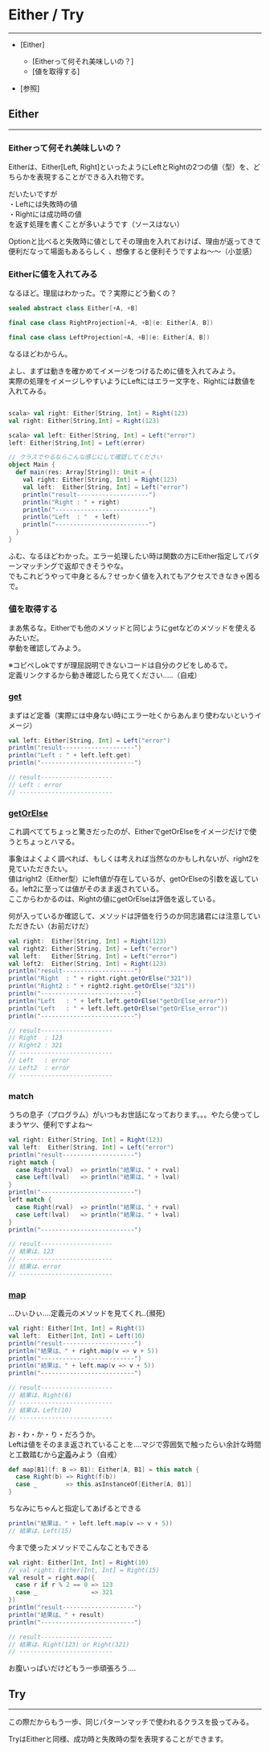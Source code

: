 # Either / Try 
---
- [Either]
  - [Eitherって何それ美味しいの？]
  - [値を取得する]

- [参照]

## Either
---
### Eitherって何それ美味しいの？
Eitherは、Either[Left, Right]といったようにLeftとRightの2つの値（型）を、どちらかを表現することができる入れ物です。

だいたいですが  
・Leftには失敗時の値  
・Rightには成功時の値  
を返す処理を書くことが多いようです（ソースはない）

Optionと比べると失敗時に値としてその理由を入れておけば、理由が返ってきて便利だなって場面もあるらしく
、想像すると便利そうですよね〜〜（小並感）

### Eitherに値を入れてみる
なるほど。理屈はわかった。で？実際にどう動くの？

```scala
sealed abstract class Either[+A, +B]

final case class RightProjection[+A, +B](e: Either[A, B])

final case class LeftProjection[+A, +B](e: Either[A, B])
```

なるほどわからん。 

よし、まずは動きを確かめてイメージをつけるために値を入れてみよう。  
実際の処理をイメージしやすいようにLeftにはエラー文字を、Rightには数値を入れてみる。

```scala

scala> val right: Either[String, Int] = Right(123)
val right: Either[String,Int] = Right(123)

scala> val left: Either[String, Int] = Left("error")
left: Either[String,Int] = Left(error)

// クラスでやるならこんな感じにして確認してください
object Main {
  def main(res: Array[String]): Unit = {
    val right: Either[String, Int] = Right(123)
    val left:  Either[String, Int] = Left("error")
    println("result--------------------")
    println("Right : " + right)
    println("--------------------------")
    println("Left  : "  + left)
    println("--------------------------")
  }
}

```

ふむ、なるほどわかった。エラー処理したい時は関数の方にEither指定してパターンマッチングで返却できそうやな。  
でもこれどうやって中身とるん？せっかく値を入れてもアクセスできなきゃ困るで。

### 値を取得する

まあ焦るな。Eitherでも他のメソッドと同じようにgetなどのメソッドを使えるみたいだ。  
挙動を確認してみよう。

※コピペしokですが理屈説明できないコードは自分のクビをしめるで。  
 定義リンクするから動き確認したら見てください.....（自戒）
### [get](https://github.com/scala/scala/blob/2.13.x/src/library/scala/util/Either.scala#L535)
まずはど定番（実際には中身ない時にエラー吐くからあんまり使わないというイメージ）

```scala
val left: Either[String, Int] = Left("error")
println("result--------------------")
println("Left : " + left.left.get)
println("--------------------------")

// result--------------------
// Left : error
// --------------------------

```

### [getOrElse](https://github.com/scala/scala/blob/2.13.x/src/library/scala/util/Either.scala#L279)
これ調べててちょっと驚きだったのが、EitherでgetOrElseをイメージだけで使うとちょっとハマる。 

事象はよくよく調べれば、もしくは考えれば当然なのかもしれないが、right2を見ていただきたい。  
値はright2（Either型）にleft値が存在しているが、getOrElseの引数を返している。left2に至っては値がそのまま返されている。  
ここからわかるのは、Rightの値にgetOrElseは評価を返している。

何が入っているか確認して、メソッドは評価を行うのか同志諸君には注意していただきたい（お前だけだ）

```scala
val right:  Either[String, Int] = Right(123)
val right2: Either[String, Int] = Left("error")
val left:   Either[String, Int] = Left("error")
val left2:  Either[String, Int] = Right(123)
println("result--------------------")
println("Right  : " + right.right.getOrElse("321"))
println("Right2 : " + right2.right.getOrElse("321"))
println("--------------------------")
println("Left   : " + left.left.getOrElse("getOrElse_error"))
println("Left   : " + left.left.getOrElse("getOrElse_error"))
println("--------------------------")

// result--------------------
// Right  : 123
// Right2 : 321
// --------------------------
// Left   : error
// Left2  : error
// --------------------------
```

### match
うちの息子（プログラム）がいつもお世話になっております。。。やたら使ってしまうヤツ、便利ですよね〜

```scala
val right: Either[String, Int] = Right(123)
val left:  Either[String, Int] = Left("error")
println("result--------------------")
right match {
  case Right(rval)  => println("結果は、" + rval)
  case Left(lval)   => println("結果は、" + lval)
}
println("--------------------------")
left match {
  case Right(rval)  => println("結果は、" + rval)
  case Left(lval)   => println("結果は、" + lval)
}
println("--------------------------")

// result--------------------
// 結果は、123
// --------------------------
// 結果は、error
// --------------------------
```

### [map](https://github.com/scala/scala/blob/2.13.x/src/library/scala/util/Either.scala#L381)
...ひぃひぃ....定義元のメソッドを見てくれ..(瀕死)

```scala
val right: Either[Int, Int] = Right(1)
val left:  Either[Int, Int] = Left(10)
println("result--------------------")
println("結果は、" + right.map(v => v + 5))
println("--------------------------")
println("結果は、" + left.map(v => v + 5))
println("--------------------------")

// result--------------------
// 結果は、Right(6)
// --------------------------
// 結果は、Left(10)
// --------------------------
```

お・わ・か・り・だろうか。  
Leftは値をそのまま返されていることを....マジで雰囲気で触ったらい余計な時間と工数踏むから[定義](https://github.com/scala/scala/blob/2.13.x/src/library/scala/util/Either.scala#L381)みよう（自戒）
```scala
def map[B1](f: B => B1): Either[A, B1] = this match {
  case Right(b) => Right(f(b))
  case _        => this.asInstanceOf[Either[A, B1]]
}
```
ちなみにちゃんと指定してあげるとできる
```scala
println("結果は、" + left.left.map(v => v + 5))
// 結果は、Left(15)
```

今まで使ったメソッドでこんなこともできる
```scala
val right: Either[Int, Int] = Right(10)
// val right: Either[Int, Int] = Right(15)
val result = right.map({
  case r if r % 2 == 0 => 123
  case _               => 321
})
println("result--------------------")
println("結果は、" + result)
println("--------------------------")

// result--------------------
// 結果は、Right(123) or Right(321)
// --------------------------
```

お腹いっぱいだけどもう一歩頑張ろう....

## Try
---
この際だからもう一歩、同じパターンマッチで使われるクラスを扱ってみる。

TryはEitherと同様、成功時と失敗時の型を表現することができます。
